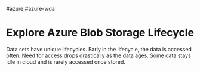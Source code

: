 #azure #azure-wda 

# Explore Azure Blob Storage Lifecycle
Data sets have unique lifecycles.
Early in the lifecycle, the data is accessed often.
Need for access drops drastically as the data ages.
Some data stays idle in cloud and is rarely accessed once stored.